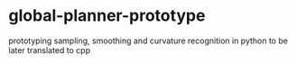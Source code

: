 # global-planner-prototype
prototyping sampling, smoothing and curvature recognition in python to be later translated to cpp
